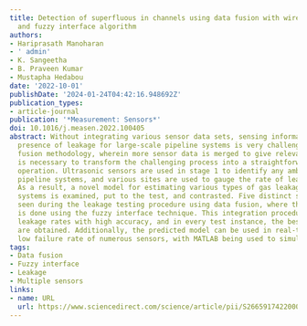 ```yaml
---
title: Detection of superfluous in channels using data fusion with wireless sensors
  and fuzzy interface algorithm
authors:
- Hariprasath Manoharan
- ' admin'
- K. Sangeetha
- B. Praveen Kumar
- Mustapha Hedabou
date: '2022-10-01'
publishDate: '2024-01-24T04:42:16.948692Z'
publication_types:
- article-journal
publication: '*Measurement: Sensors*'
doi: 10.1016/j.measen.2022.100405
abstract: Without integrating various sensor data sets, sensing information in the
  presence of leakage for large-scale pipeline systems is very challenging. A data
  fusion methodology, wherein more sensor data is merged to give relevant information,
  is necessary to transform the challenging process into a straightforward step-by-step
  operation. Ultrasonic sensors are used in stage 1 to identify any ambiguities in
  pipeline systems, and various sites are used to gauge the rate of leak detection.
  As a result, a novel model for estimating various types of gas leakage in pipeline
  systems is examined, put to the test, and contrasted. Five distinct scenarios are
  seen during the leakage testing procedure using data fusion, where the optimization
  is done using the fuzzy interface technique. This integration procedure detects
  leakage rates with high accuracy, and in every test instance, the best outcomes
  are obtained. Additionally, the predicted model can be used in real-time with a
  low failure rate of numerous sensors, with MATLAB being used to simulate the results.
tags:
- Data fusion
- Fuzzy interface
- Leakage
- Multiple sensors
links:
- name: URL
  url: https://www.sciencedirect.com/science/article/pii/S2665917422000393
---
```

